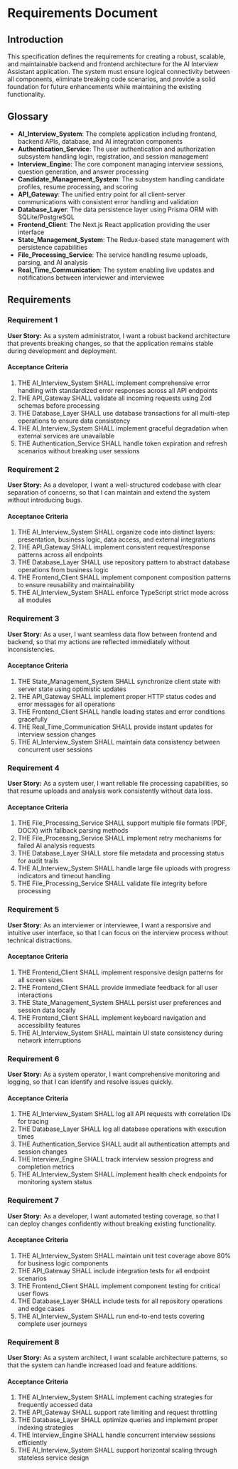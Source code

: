 # Requirements Document

## Introduction

This specification defines the requirements for creating a robust, scalable, and maintainable backend and frontend architecture for the AI Interview Assistant application. The system must ensure logical connectivity between all components, eliminate breaking code scenarios, and provide a solid foundation for future enhancements while maintaining the existing functionality.

## Glossary

- **AI_Interview_System**: The complete application including frontend, backend APIs, database, and AI integration components
- **Authentication_Service**: The user authentication and authorization subsystem handling login, registration, and session management
- **Interview_Engine**: The core component managing interview sessions, question generation, and answer processing
- **Candidate_Management_System**: The subsystem handling candidate profiles, resume processing, and scoring
- **API_Gateway**: The unified entry point for all client-server communications with consistent error handling and validation
- **Database_Layer**: The data persistence layer using Prisma ORM with SQLite/PostgreSQL
- **Frontend_Client**: The Next.js React application providing the user interface
- **State_Management_System**: The Redux-based state management with persistence capabilities
- **File_Processing_Service**: The service handling resume uploads, parsing, and AI analysis
- **Real_Time_Communication**: The system enabling live updates and notifications between interviewer and interviewee

## Requirements

### Requirement 1

**User Story:** As a system administrator, I want a robust backend architecture that prevents breaking changes, so that the application remains stable during development and deployment.

#### Acceptance Criteria

1. THE AI_Interview_System SHALL implement comprehensive error handling with standardized error responses across all API endpoints
2. THE API_Gateway SHALL validate all incoming requests using Zod schemas before processing
3. THE Database_Layer SHALL use database transactions for all multi-step operations to ensure data consistency
4. THE AI_Interview_System SHALL implement graceful degradation when external services are unavailable
5. THE Authentication_Service SHALL handle token expiration and refresh scenarios without breaking user sessions

### Requirement 2

**User Story:** As a developer, I want a well-structured codebase with clear separation of concerns, so that I can maintain and extend the system without introducing bugs.

#### Acceptance Criteria

1. THE AI_Interview_System SHALL organize code into distinct layers: presentation, business logic, data access, and external integrations
2. THE API_Gateway SHALL implement consistent request/response patterns across all endpoints
3. THE Database_Layer SHALL use repository pattern to abstract database operations from business logic
4. THE Frontend_Client SHALL implement component composition patterns to ensure reusability and maintainability
5. THE AI_Interview_System SHALL enforce TypeScript strict mode across all modules

### Requirement 3

**User Story:** As a user, I want seamless data flow between frontend and backend, so that my actions are reflected immediately without inconsistencies.

#### Acceptance Criteria

1. THE State_Management_System SHALL synchronize client state with server state using optimistic updates
2. THE API_Gateway SHALL implement proper HTTP status codes and error messages for all operations
3. THE Frontend_Client SHALL handle loading states and error conditions gracefully
4. THE Real_Time_Communication SHALL provide instant updates for interview session changes
5. THE AI_Interview_System SHALL maintain data consistency between concurrent user sessions

### Requirement 4

**User Story:** As a system user, I want reliable file processing capabilities, so that resume uploads and analysis work consistently without data loss.

#### Acceptance Criteria

1. THE File_Processing_Service SHALL support multiple file formats (PDF, DOCX) with fallback parsing methods
2. THE File_Processing_Service SHALL implement retry mechanisms for failed AI analysis requests
3. THE Database_Layer SHALL store file metadata and processing status for audit trails
4. THE AI_Interview_System SHALL handle large file uploads with progress indicators and timeout handling
5. THE File_Processing_Service SHALL validate file integrity before processing

### Requirement 5

**User Story:** As an interviewer or interviewee, I want a responsive and intuitive user interface, so that I can focus on the interview process without technical distractions.

#### Acceptance Criteria

1. THE Frontend_Client SHALL implement responsive design patterns for all screen sizes
2. THE Frontend_Client SHALL provide immediate feedback for all user interactions
3. THE State_Management_System SHALL persist user preferences and session data locally
4. THE Frontend_Client SHALL implement keyboard navigation and accessibility features
5. THE AI_Interview_System SHALL maintain UI state consistency during network interruptions

### Requirement 6

**User Story:** As a system operator, I want comprehensive monitoring and logging, so that I can identify and resolve issues quickly.

#### Acceptance Criteria

1. THE AI_Interview_System SHALL log all API requests with correlation IDs for tracing
2. THE Database_Layer SHALL log all database operations with execution times
3. THE Authentication_Service SHALL audit all authentication attempts and session changes
4. THE Interview_Engine SHALL track interview session progress and completion metrics
5. THE AI_Interview_System SHALL implement health check endpoints for monitoring system status

### Requirement 7

**User Story:** As a developer, I want automated testing coverage, so that I can deploy changes confidently without breaking existing functionality.

#### Acceptance Criteria

1. THE AI_Interview_System SHALL maintain unit test coverage above 80% for business logic components
2. THE API_Gateway SHALL include integration tests for all endpoint scenarios
3. THE Frontend_Client SHALL implement component testing for critical user flows
4. THE Database_Layer SHALL include tests for all repository operations and edge cases
5. THE AI_Interview_System SHALL run end-to-end tests covering complete user journeys

### Requirement 8

**User Story:** As a system architect, I want scalable architecture patterns, so that the system can handle increased load and feature additions.

#### Acceptance Criteria

1. THE AI_Interview_System SHALL implement caching strategies for frequently accessed data
2. THE API_Gateway SHALL support rate limiting and request throttling
3. THE Database_Layer SHALL optimize queries and implement proper indexing strategies
4. THE Interview_Engine SHALL handle concurrent interview sessions efficiently
5. THE AI_Interview_System SHALL support horizontal scaling through stateless service design